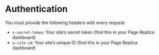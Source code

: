 # Authentication

You must provide the following headers with every request:

- `x-secret-token`: Your site’s secret token (find this in your Page Replica dashboard)
- `x-site-id`: Your site’s unique ID (find this in your Page Replica dashboard)
